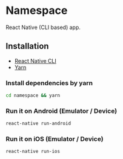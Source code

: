 # Namespace

React Native (CLI based) app.

## Installation

- [React Native CLI](https://github.com/react-native-community/cli)
- [Yarn](https://classic.yarnpkg.com/en/docs/install/)

### Install dependencies by yarn
```bash
cd namespace && yarn
```

### Run it on Android (Emulator / Device)
```bash
react-native run-android
```

### Run it on iOS (Emulator / Device)
```bash
react-native run-ios
```
